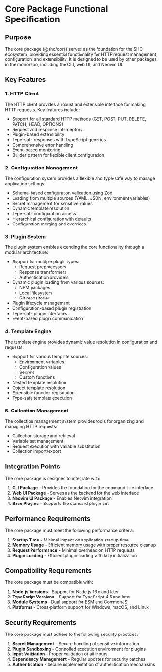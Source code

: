 # Core Package Functional Specification

## Purpose

The core package (@shc/core) serves as the foundation for the SHC ecosystem, providing essential functionality for HTTP request management, configuration, and extensibility. It is designed to be used by other packages in the monorepo, including the CLI, web UI, and Neovim UI.

## Key Features

### 1. HTTP Client

The HTTP client provides a robust and extensible interface for making HTTP requests. Key features include:

- Support for all standard HTTP methods (GET, POST, PUT, DELETE, PATCH, HEAD, OPTIONS)
- Request and response interceptors
- Plugin-based extensibility
- Type-safe responses with TypeScript generics
- Comprehensive error handling
- Event-based monitoring
- Builder pattern for flexible client configuration

### 2. Configuration Management

The configuration system provides a flexible and type-safe way to manage application settings:

- Schema-based configuration validation using Zod
- Loading from multiple sources (YAML, JSON, environment variables)
- Secret management for sensitive values
- Dynamic template resolution
- Type-safe configuration access
- Hierarchical configuration with defaults
- Configuration merging and overrides

### 3. Plugin System

The plugin system enables extending the core functionality through a modular architecture:

- Support for multiple plugin types:
  - Request preprocessors
  - Response transformers
  - Authentication providers
- Dynamic plugin loading from various sources:
  - NPM packages
  - Local filesystem
  - Git repositories
- Plugin lifecycle management
- Configuration-based plugin registration
- Type-safe plugin interfaces
- Event-based plugin communication

### 4. Template Engine

The template engine provides dynamic value resolution in configuration and requests:

- Support for various template sources:
  - Environment variables
  - Configuration values
  - Secrets
  - Custom functions
- Nested template resolution
- Object template resolution
- Extensible function registration
- Type-safe template execution

### 5. Collection Management

The collection management system provides tools for organizing and managing HTTP requests:

- Collection storage and retrieval
- Variable set management
- Request execution with variable substitution
- Collection import/export

## Integration Points

The core package is designed to integrate with:

1. **CLI Package** - Provides the foundation for the command-line interface
2. **Web UI Package** - Serves as the backend for the web interface
3. **Neovim UI Package** - Enables Neovim integration
4. **Base Plugins** - Supports the standard plugin set

## Performance Requirements

The core package must meet the following performance criteria:

1. **Startup Time** - Minimal impact on application startup time
2. **Memory Usage** - Efficient memory usage with proper resource cleanup
3. **Request Performance** - Minimal overhead on HTTP requests
4. **Plugin Loading** - Efficient plugin loading with lazy initialization

## Compatibility Requirements

The core package must be compatible with:

1. **Node.js Versions** - Support for Node.js 16.x and later
2. **TypeScript Versions** - Support for TypeScript 4.5 and later
3. **Module Systems** - Dual support for ESM and CommonJS
4. **Platforms** - Cross-platform support for Windows, macOS, and Linux

## Security Requirements

The core package must adhere to the following security practices:

1. **Secret Management** - Secure handling of sensitive information
2. **Plugin Sandboxing** - Controlled execution environment for plugins
3. **Input Validation** - Proper validation of all inputs
4. **Dependency Management** - Regular updates for security patches
5. **Authentication** - Secure implementation of authentication mechanisms
